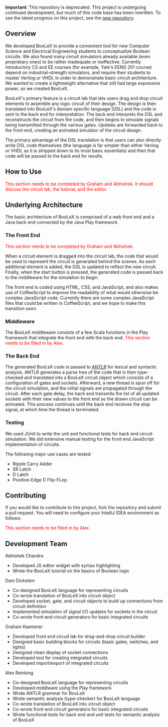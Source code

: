**Important**: This repository is deprecated.  This project is undergoing continued development, but much of this code base has been rewritten.  To see the latest progress on this project, see the [new repository](https://github.com/ddickstein/BooLeX).

## Overview ##

We developed BooLeX to provide a convenient tool for new Computer Science and Electrical Engineering students to conceptualize Boolean circuits.  We also found many circuit simulators already available (even proprietary ones) to be rather inadequate or ineffective.  Currently introductory CS and EE courses (for example, Yale's EENG 201 course) depend on industrial-strength simulators, and require their students to master Verilog or VHDL in order to demonstrate basic circuit architecture.  We wanted to create a lightweight alternative that still had large expressive power, so we created BooLeX.

BooLeX's primary feature is a circuit lab that lets users drag and drop circuit elements to assemble any logic circuit of their design.  The design is then translated into BooLeX's domain specific language (DSL) and the code is sent to the back end for interpretation.  The back end interprets the DSL and reconstructs the circuit from the code, and then begins to simulate signals being transmitted through the various gates.  Updates are forwarded back to the front end, creating an animated simulator of the circuit design.

The primary advantage of the DSL translation is that users can also directly write DSL code themselves (the language is far simpler than either Verilog or VHDL as it is stripped down to its most basic essentials) and then that code will be passed to the back end for results.

## How to Use ##
<font color="red">This section needs to be completed by Graham and Abhishek.  It should discuss the circuit lab, the tutorial, and the editor.</font>

## Underlying Architecture ##
The basic architecture of BooLeX is comprised of a web front end and a Java back end connected by the Java Play framework.

### The Front End ###
<font color="red">This section needs to be completed by Graham and Abhishek.</font>

When a circuit element is dragged into the circuit lab, the code that would be used to represent the circuit is generated behind the scenes.  As each additional element is added, the DSL is updated to reflect the new circuit.  Finally, when the start button is pressed, the generated code is passed back to the middleware for the simulation to begin.

The front end is coded using HTML, CSS, and JavaScript, and also makes use of CoffeeScript to improve the readability of what would otherwise be complex JavaScript code.  Currently there are some complex JavaScript files that could be written in CoffeeScript, and we hope to make this transition soon.

### Middleware ###

The BooLeX middleware consists of a few Scala functions in the Play framework that integrate the front end with the back end.  <font color="red">This section needs to be filled in by Alex.</font>

### The Back End ###
The generated BooLeX code is passed to [ANTLR](http://www.antlr.org/) for lexical and syntactic analysis.  ANTLR generates a parse tree of the code that is then type-checked and translated into a BooLeX circuit object which consists of a configuration of gates and sockets.  Afterward, a new thread is spun off for the circuit simulation, and the initial signals are propagated through the circuit.  After each gate delay, the back end transmits the list of all updated sockets with their new values to the front end so the drawn circuit can be animated.  This process continues until the back end receives the stop signal, at which time the thread is terminated.

### Testing ###
We used JUnit to write the unit and functional tests for back end circuit simulation.  We did extensive manual testing for the front end JavaScript implementation of circuits.

The following major use cases are tested:
- Ripple Carry Adder
- SR Latch
- D Latch
- Positive-Edge D Flip-FLop

## Contributing ##
If you would like to contribute to this project, fork the repository and submit a pull request.  You will need to configure your IntelliJ IDEA environment as follows:

<font color="red">This section needs to be filled in by Alex.</font>

## Development Team ##
Abhishek Chandra
- Developed JS editor widget with syntax highlighting
- Wrote the BooLeX tutorial on the basics of Boolean logic

Dani Dickstein
- Co-designed BooLeX language for representing circuits
- Co-wrote translation of BooLeX into circuit object
- Developed socket, gate, and circuit objects to build up connections from circuit definition
- Implemented simulation of signal I/O updates for sockets in the circuit
- Co-wrote front end circuit generators for basic integrated circuits

Graham Kaemmer
- Developed front end circuit lab for drag-and-drop circuit builder
- Designed basic building blocks for circuits (basic gates, switches, and lights)
- Designed clean display of socket connections
- Developed tool for creating integrated circuits
- Developed import/export of integrated circuits

Alex Reinking
- Co-designed BooLeX language for representing circuits
- Developed middlware using the Play framework
- Wrote ANTLR grammar for BooLeX
- Wrote semantic analysis (type-checker) for BooLeX language
- Co-wrote translation of BooLeX into circuit object
- Co-wrote front end circuit generators for basic integrated circuits
- Wrote functional tests for back end and unit tests for semantic analysis of BooLeX

